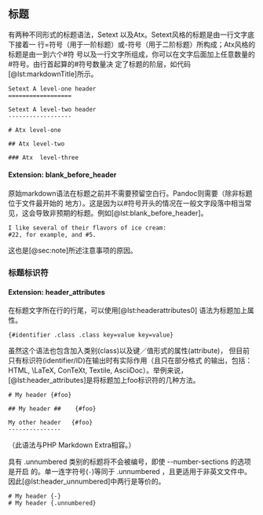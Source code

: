 
## 标题
有两种不同形式的标题语法，Setext 以及Atx。Setext风格的标题是由一行文字底下接着一
行=符号（用于一阶标题）或-符号（用于二阶标题）所构成；Atx风格的标题是由一到六个#符
号以及一行文字所组成，你可以在文字后面加上任意数量的#符号。由行首起算的#符号数量决
定了标题的阶层，如代码[@lst:markdownTitle]所示。
```{#lst:markdownTitle .markdown caption="Markdown标题"}
Setext A level-one header
==================

Setext A level-two header
------------------

# Atx level-one

## Atx level-two

### Atx  level-three
```

#### Extension: blank_before_header
原始markdown语法在标题之前并不需要预留空白行。Pandoc则需要（除非标题位于文件最开始的
地方）。这是因为以#符号开头的情况在一般文字段落中相当常见，这会导致非预期的标题。例如[@lst:blank_before_header]。
```{#lst:blank_before_header caption="标题前置空行"}
I like several of their flavors of ice cream:
#22, for example, and #5.
```

这也是[@sec:note]所述注意事项的原因。

### 标题标识符
#### Extension: header_attributes
在标题文字所在行的行尾，可以使用[@lst:headerattributes0] 语法为标题加上属性。
```{#lst:headerattributes0 caption="标题标识符"}
{#identifier .class .class key=value key=value}
```
虽然这个语法也包含加入类别(class)以及键／值形式的属性(attribute)，
但目前只有标识符(identifier/ID)在输出时有实际作用（且只在部分格式
的输出，包括：HTML, \LaTeX, ConTeXt, Textile, AsciiDoc）。举例来说，
[@lst:header_attributes]是将标题加上foo标识符的几种方法。
```{#lst:header_attributes .markdown caption="标题标识符"}
# My header {#foo}

## My header ##    {#foo}

My other header   {#foo}
---------------
```
（此语法与PHP Markdown Extra相容。）

具有 .unnumbered 类别的标题将不会被编号，即使 --number-sections 的选项是开启
的。单一连字符号(`-`)等同于 .unnumbered ，且更适用于非英文文件中。因此[@lst:header_unnumbered]中两行是等价的。
```{#lst:header_unnumbered .markdown caption="避免标题编号"}
# My header {-}
# My header {.unnumbered}
```